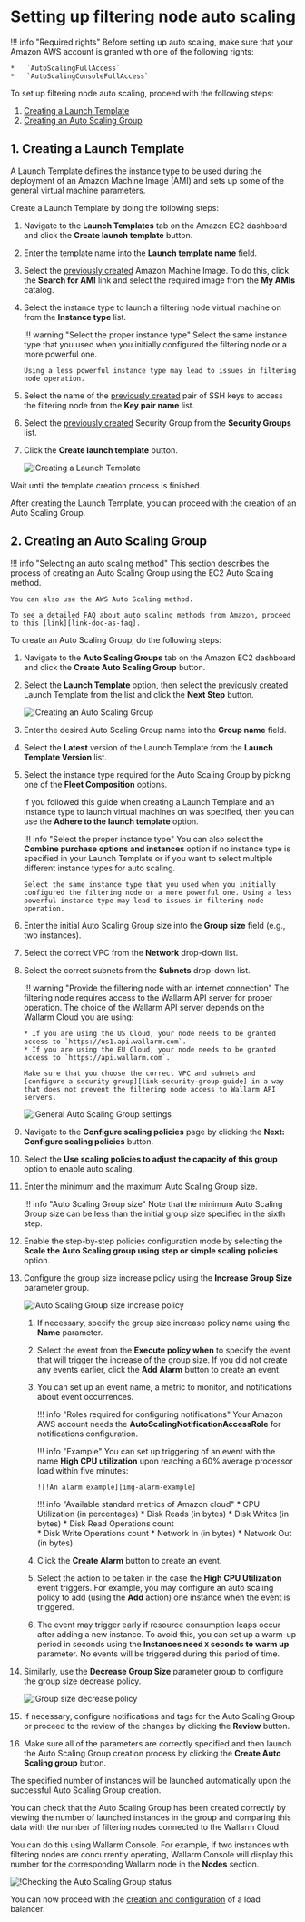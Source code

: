 [link-doc-ami-creation]:        create-image.md
[link-doc-lb-guide]:            load-balancing-guide.md

[link-ssh-keys-guide]:          ../../installation-ami-en.md#2-create-a-pair-of-ssh-keys
[link-security-group-guide]:    ../../installation-ami-en.md#3-create-a-security-group

[link-doc-as-faq]:              https://aws.amazon.com/autoscaling/faqs/

[img-create-lt-wizard]:         ../../../images/installation-ami/auto-scaling/common/autoscaling-group-guide/create-launch-template.png
[img-create-asg-wizard]:        ../../../images/installation-ami/auto-scaling/common/autoscaling-group-guide/create-asg-with-template.png
[img-asg-wizard-1]:             ../../../images/installation-ami/auto-scaling/common/autoscaling-group-guide/asg-wizard-1.png
[img-asg-increase-policy]:      ../../../images/installation-ami/auto-scaling/common/autoscaling-group-guide/group-size-increase.png
[img-asg-decrease-policy]:      ../../../images/installation-ami/auto-scaling/common/autoscaling-group-guide/group-size-decrease.png
[img-alarm-example]:            ../../../images/installation-ami/auto-scaling/common/autoscaling-group-guide/alarm-example.png
[img-check-asg-in-cloud]:       ../../../images/cloud-node-status.png

[anchor-lt]:    #1-creating-a-launch-template
[anchor-asg]:   #2-creating-an-auto-scaling-group

#   Setting up filtering node auto scaling

!!! info "Required rights"
    Before setting up auto scaling, make sure that your Amazon AWS account is granted with one of the following rights:
    
    *   `AutoScalingFullAccess`
    *   `AutoScalingConsoleFullAccess`

To set up filtering node auto scaling, proceed with the following steps:
1.  [Creating a Launch Template][anchor-lt]
2.  [Creating an Auto Scaling Group][anchor-asg]

##  1.  Creating a Launch Template

A Launch Template defines the instance type to be used during the deployment of an Amazon Machine Image (AMI) and sets up some of the general virtual machine parameters.

Create a Launch Template by doing the following steps:

1.  Navigate to the **Launch Templates** tab on the Amazon EC2 dashboard and click the **Create launch template** button.

2.  Enter the template name into the **Launch template name** field.

3.  Select the [previously created][link-doc-ami-creation] Amazon Machine Image. To do this, click the **Search for AMI** link and select the required image from the **My AMIs** catalog.

4.  Select the instance type to launch a filtering node virtual machine on from the **Instance type** list.

    !!! warning "Select the proper instance type"
        Select the same instance type that you used when you initially configured the filtering node or a more powerful one.
        
        Using a less powerful instance type may lead to issues in filtering node operation. 

5.  Select the name of the [previously created][link-ssh-keys-guide] pair of SSH keys to access the filtering node from the **Key pair name** list.

6.  Select the [previously created][link-security-group-guide] Security Group from the **Security Groups** list.

7.  Click the **Create launch template** button.

    ![!Creating a Launch Template][img-create-lt-wizard]
    
Wait until the template creation process is finished.

After creating the Launch Template, you can proceed with the creation of an Auto Scaling Group.

##  2.  Creating an Auto Scaling Group

!!! info "Selecting an auto scaling method"
    This section describes the process of creating an Auto Scaling Group using the EC2 Auto Scaling method. 

    You can also use the AWS Auto Scaling method. 

    To see a detailed FAQ about auto scaling methods from Amazon, proceed to this [link][link-doc-as-faq].

To create an Auto Scaling Group, do the following steps:

1.  Navigate to the **Auto Scaling Groups** tab on the Amazon EC2 dashboard and click the **Create Auto Scaling Group** button.

2.  Select the **Launch Template** option, then select the [previously created][anchor-lt] Launch Template from the list and click the **Next Step** button. 

    ![!Creating an Auto Scaling Group][img-create-asg-wizard]
    
3.  Enter the desired Auto Scaling Group name into the **Group name** field.

4.  Select the **Latest** version of the Launch Template from the **Launch Template Version** list.

5.  Select the instance type required for the Auto Scaling Group by picking one of the **Fleet Composition** options.

    If you followed this guide when creating a Launch Template and an instance type to launch virtual machines on was specified, then you can use the **Adhere to the launch template** option.
    
    !!! info "Select the proper instance type"
        You can also select the **Combine purchase options and instances** option if no instance type is specified in your Launch Template or if you want to select multiple different instance types for auto scaling.
        
        Select the same instance type that you used when you initially configured the filtering node or a more powerful one. Using a less powerful instance type may lead to issues in filtering node operation.

6.  Enter the initial Auto Scaling Group size into the **Group size** field (e.g., two instances).

7.  Select the correct VPC from the **Network** drop-down list.

8.  Select the correct subnets from the **Subnets** drop-down list.

    !!! warning "Provide the filtering node with an internet connection"
        The filtering node requires access to the Wallarm API server for proper operation. The choice of the Wallarm API server depends on the Wallarm Cloud you are using:
        
        * If you are using the US Cloud, your node needs to be granted access to `https://us1.api.wallarm.com`.
        * If you are using the EU Cloud, your node needs to be granted access to `https://api.wallarm.com`.

        Make sure that you choose the correct VPC and subnets and [configure a security group][link-security-group-guide] in a way that does not prevent the filtering node access to Wallarm API servers.

    ![!General Auto Scaling Group settings][img-asg-wizard-1]
    
9.  Navigate to the **Configure scaling policies** page by clicking the **Next: Configure scaling policies** button.

10. Select the **Use scaling policies to adjust the capacity of this group** option to enable auto scaling.

11. Enter the minimum and the maximum Auto Scaling Group size.

    !!! info "Auto Scaling Group size"
        Note that the minimum Auto Scaling Group size can be less than the initial group size specified in the sixth step.
    
12. Enable the step-by-step policies configuration mode by selecting the **Scale the Auto Scaling group using step or simple scaling policies** option.

13. Configure the group size increase policy using the **Increase Group Size** parameter group.

    ![!Auto Scaling Group size increase policy][img-asg-increase-policy]
    
    1.  If necessary, specify the group size increase policy name using the **Name** parameter.

    2.  Select the event from the **Execute policy when** to specify the event that will trigger the increase of the group size. If you did not create any events earlier, click the **Add Alarm** button to create an event.

    3.  You can set up an event name, a metric to monitor, and notifications about event occurrences.
    
        !!! info "Roles required for configuring notifications"
            Your Amazon AWS account needs the **AutoScalingNotificationAccessRole** for notifications configuration.
        
        !!! info "Example"
            You can set up triggering of an event with the name **High CPU utilization** upon reaching a 60% average processor load within five minutes:
            
            ![!An alarm example][img-alarm-example]
        
        
        
        !!! info "Available standard metrics of Amazon cloud"
            *   CPU Utilization (in percentages)
            *   Disk Reads (in bytes)
            *   Disk Writes (in bytes)
            *   Disk Read Operations count  
            *   Disk Write Operations count 
            *   Network In (in bytes) 
            *   Network Out (in bytes)

    4.  Click the **Create Alarm** button to create an event.
    
    5.  Select the action to be taken in the case the **High CPU Utilization** event triggers. For example, you may configure an auto scaling policy to add (using the **Add** action) one instance when the event is triggered.
    
    6.  The event may trigger early if resource consumption leaps occur after adding a new instance. To avoid this, you can set up a warm-up period in seconds using the **Instances need `X` seconds to warm up** parameter. No events will be triggered during this period of time.
    
14. Similarly, use the **Decrease Group Size** parameter group to configure the group size decrease policy.

    ![!Group size decrease policy][img-asg-decrease-policy]
    
15. If necessary, configure notifications and tags for the Auto Scaling Group or proceed to the review of the changes by clicking the **Review** button.

16. Make sure all of the parameters are correctly specified and then launch the Auto Scaling Group creation process by clicking the **Create Auto Scaling group** button.

The specified number of instances will be launched automatically upon the successful Auto Scaling Group creation.

You can check that the Auto Scaling Group has been created correctly by viewing the number of launched instances in the group and comparing this data with the number of filtering nodes connected to the Wallarm Cloud.

You can do this using Wallarm Console. For example, if two instances with filtering nodes are concurrently operating, Wallarm Console will display this number for the corresponding Wallarm node in the **Nodes** section.

![!Checking the Auto Scaling Group status][img-check-asg-in-cloud]

You can now proceed with the [creation and configuration][link-doc-lb-guide] of a load balancer.
